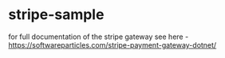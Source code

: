 # stripe-sample
for full documentation of the stripe gateway see here - https://softwareparticles.com/stripe-payment-gateway-dotnet/
